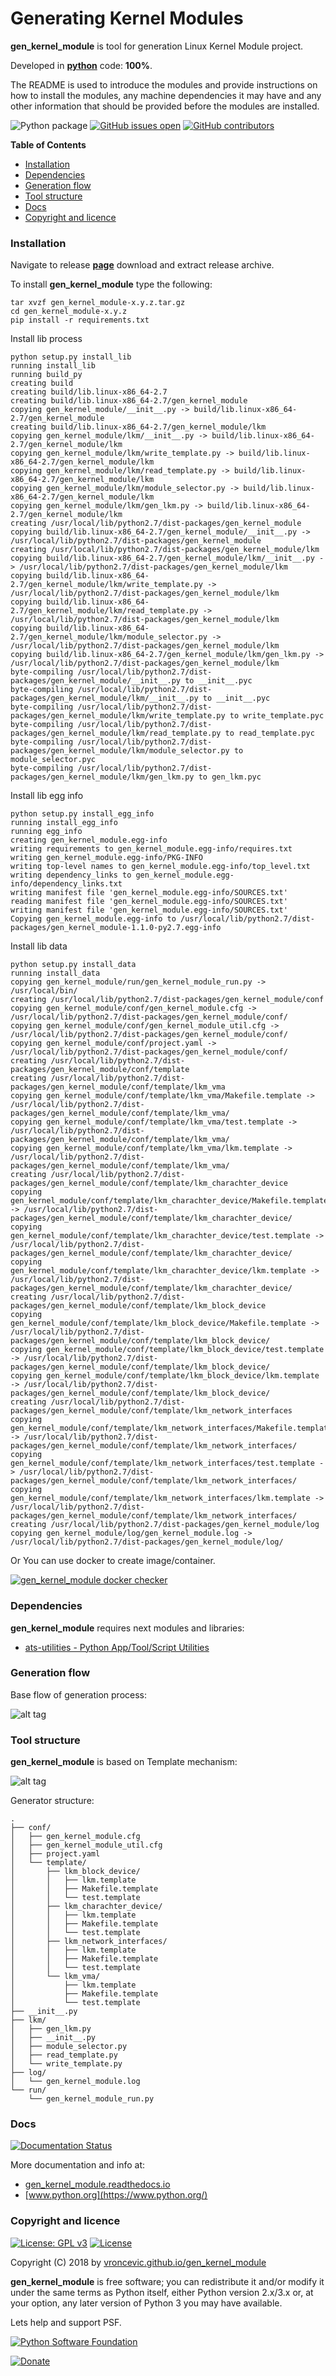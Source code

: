 # Generating Kernel Modules

**gen_kernel_module** is tool for generation Linux Kernel Module project.

Developed in **[python](https://www.python.org/)** code: **100%**.

The README is used to introduce the modules and provide instructions on
how to install the modules, any machine dependencies it may have and any
other information that should be provided before the modules are installed.

![Python package](https://github.com/vroncevic/gen_kernel_module/workflows/Python%20package%20gen_kernel_module/badge.svg?branch=master) [![GitHub issues open](https://img.shields.io/github/issues/vroncevic/gen_kernel_module.svg)](https://github.com/vroncevic/gen_kernel_module/issues) [![GitHub contributors](https://img.shields.io/github/contributors/vroncevic/gen_kernel_module.svg)](https://github.com/vroncevic/gen_kernel_module/graphs/contributors)

<!-- START doctoc generated TOC please keep comment here to allow auto update -->
<!-- DON'T EDIT THIS SECTION, INSTEAD RE-RUN doctoc TO UPDATE -->
**Table of Contents**

- [Installation](#installation)
- [Dependencies](#dependencies)
- [Generation flow](#generation-flow)
- [Tool structure](#tool-structure)
- [Docs](#docs)
- [Copyright and licence](#copyright-and-licence)

<!-- END doctoc generated TOC please keep comment here to allow auto update -->

### Installation

Navigate to release **[page](https://github.com/vroncevic/gen_kernel_module/releases/)** download and extract release archive.

To install **gen_kernel_module** type the following:

```
tar xvzf gen_kernel_module-x.y.z.tar.gz
cd gen_kernel_module-x.y.z
pip install -r requirements.txt
```

Install lib process
```
python setup.py install_lib
running install_lib
running build_py
creating build
creating build/lib.linux-x86_64-2.7
creating build/lib.linux-x86_64-2.7/gen_kernel_module
copying gen_kernel_module/__init__.py -> build/lib.linux-x86_64-2.7/gen_kernel_module
creating build/lib.linux-x86_64-2.7/gen_kernel_module/lkm
copying gen_kernel_module/lkm/__init__.py -> build/lib.linux-x86_64-2.7/gen_kernel_module/lkm
copying gen_kernel_module/lkm/write_template.py -> build/lib.linux-x86_64-2.7/gen_kernel_module/lkm
copying gen_kernel_module/lkm/read_template.py -> build/lib.linux-x86_64-2.7/gen_kernel_module/lkm
copying gen_kernel_module/lkm/module_selector.py -> build/lib.linux-x86_64-2.7/gen_kernel_module/lkm
copying gen_kernel_module/lkm/gen_lkm.py -> build/lib.linux-x86_64-2.7/gen_kernel_module/lkm
creating /usr/local/lib/python2.7/dist-packages/gen_kernel_module
copying build/lib.linux-x86_64-2.7/gen_kernel_module/__init__.py -> /usr/local/lib/python2.7/dist-packages/gen_kernel_module
creating /usr/local/lib/python2.7/dist-packages/gen_kernel_module/lkm
copying build/lib.linux-x86_64-2.7/gen_kernel_module/lkm/__init__.py -> /usr/local/lib/python2.7/dist-packages/gen_kernel_module/lkm
copying build/lib.linux-x86_64-2.7/gen_kernel_module/lkm/write_template.py -> /usr/local/lib/python2.7/dist-packages/gen_kernel_module/lkm
copying build/lib.linux-x86_64-2.7/gen_kernel_module/lkm/read_template.py -> /usr/local/lib/python2.7/dist-packages/gen_kernel_module/lkm
copying build/lib.linux-x86_64-2.7/gen_kernel_module/lkm/module_selector.py -> /usr/local/lib/python2.7/dist-packages/gen_kernel_module/lkm
copying build/lib.linux-x86_64-2.7/gen_kernel_module/lkm/gen_lkm.py -> /usr/local/lib/python2.7/dist-packages/gen_kernel_module/lkm
byte-compiling /usr/local/lib/python2.7/dist-packages/gen_kernel_module/__init__.py to __init__.pyc
byte-compiling /usr/local/lib/python2.7/dist-packages/gen_kernel_module/lkm/__init__.py to __init__.pyc
byte-compiling /usr/local/lib/python2.7/dist-packages/gen_kernel_module/lkm/write_template.py to write_template.pyc
byte-compiling /usr/local/lib/python2.7/dist-packages/gen_kernel_module/lkm/read_template.py to read_template.pyc
byte-compiling /usr/local/lib/python2.7/dist-packages/gen_kernel_module/lkm/module_selector.py to module_selector.pyc
byte-compiling /usr/local/lib/python2.7/dist-packages/gen_kernel_module/lkm/gen_lkm.py to gen_lkm.pyc
```

Install lib egg info
```
python setup.py install_egg_info
running install_egg_info
running egg_info
creating gen_kernel_module.egg-info
writing requirements to gen_kernel_module.egg-info/requires.txt
writing gen_kernel_module.egg-info/PKG-INFO
writing top-level names to gen_kernel_module.egg-info/top_level.txt
writing dependency_links to gen_kernel_module.egg-info/dependency_links.txt
writing manifest file 'gen_kernel_module.egg-info/SOURCES.txt'
reading manifest file 'gen_kernel_module.egg-info/SOURCES.txt'
writing manifest file 'gen_kernel_module.egg-info/SOURCES.txt'
Copying gen_kernel_module.egg-info to /usr/local/lib/python2.7/dist-packages/gen_kernel_module-1.1.0-py2.7.egg-info
```

Install lib data
```
python setup.py install_data
running install_data
copying gen_kernel_module/run/gen_kernel_module_run.py -> /usr/local/bin/
creating /usr/local/lib/python2.7/dist-packages/gen_kernel_module/conf
copying gen_kernel_module/conf/gen_kernel_module.cfg -> /usr/local/lib/python2.7/dist-packages/gen_kernel_module/conf/
copying gen_kernel_module/conf/gen_kernel_module_util.cfg -> /usr/local/lib/python2.7/dist-packages/gen_kernel_module/conf/
copying gen_kernel_module/conf/project.yaml -> /usr/local/lib/python2.7/dist-packages/gen_kernel_module/conf/
creating /usr/local/lib/python2.7/dist-packages/gen_kernel_module/conf/template
creating /usr/local/lib/python2.7/dist-packages/gen_kernel_module/conf/template/lkm_vma
copying gen_kernel_module/conf/template/lkm_vma/Makefile.template -> /usr/local/lib/python2.7/dist-packages/gen_kernel_module/conf/template/lkm_vma/
copying gen_kernel_module/conf/template/lkm_vma/test.template -> /usr/local/lib/python2.7/dist-packages/gen_kernel_module/conf/template/lkm_vma/
copying gen_kernel_module/conf/template/lkm_vma/lkm.template -> /usr/local/lib/python2.7/dist-packages/gen_kernel_module/conf/template/lkm_vma/
creating /usr/local/lib/python2.7/dist-packages/gen_kernel_module/conf/template/lkm_charachter_device
copying gen_kernel_module/conf/template/lkm_charachter_device/Makefile.template -> /usr/local/lib/python2.7/dist-packages/gen_kernel_module/conf/template/lkm_charachter_device/
copying gen_kernel_module/conf/template/lkm_charachter_device/test.template -> /usr/local/lib/python2.7/dist-packages/gen_kernel_module/conf/template/lkm_charachter_device/
copying gen_kernel_module/conf/template/lkm_charachter_device/lkm.template -> /usr/local/lib/python2.7/dist-packages/gen_kernel_module/conf/template/lkm_charachter_device/
creating /usr/local/lib/python2.7/dist-packages/gen_kernel_module/conf/template/lkm_block_device
copying gen_kernel_module/conf/template/lkm_block_device/Makefile.template -> /usr/local/lib/python2.7/dist-packages/gen_kernel_module/conf/template/lkm_block_device/
copying gen_kernel_module/conf/template/lkm_block_device/test.template -> /usr/local/lib/python2.7/dist-packages/gen_kernel_module/conf/template/lkm_block_device/
copying gen_kernel_module/conf/template/lkm_block_device/lkm.template -> /usr/local/lib/python2.7/dist-packages/gen_kernel_module/conf/template/lkm_block_device/
creating /usr/local/lib/python2.7/dist-packages/gen_kernel_module/conf/template/lkm_network_interfaces
copying gen_kernel_module/conf/template/lkm_network_interfaces/Makefile.template -> /usr/local/lib/python2.7/dist-packages/gen_kernel_module/conf/template/lkm_network_interfaces/
copying gen_kernel_module/conf/template/lkm_network_interfaces/test.template -> /usr/local/lib/python2.7/dist-packages/gen_kernel_module/conf/template/lkm_network_interfaces/
copying gen_kernel_module/conf/template/lkm_network_interfaces/lkm.template -> /usr/local/lib/python2.7/dist-packages/gen_kernel_module/conf/template/lkm_network_interfaces/
creating /usr/local/lib/python2.7/dist-packages/gen_kernel_module/log
copying gen_kernel_module/log/gen_kernel_module.log -> /usr/local/lib/python2.7/dist-packages/gen_kernel_module/log/
```

Or You can use docker to create image/container.

[![gen_kernel_module docker checker](https://github.com/vroncevic/gen_kernel_module/workflows/gen_kernel_module%20docker%20checker/badge.svg)](https://github.com/vroncevic/gen_kernel_module/actions?query=workflow%3A%22gen_kernel_module+docker+checker%22)

### Dependencies

**gen_kernel_module** requires next modules and libraries:

* [ats-utilities - Python App/Tool/Script Utilities](https://vroncevic.github.io/ats_utilities)

### Generation flow

Base flow of generation process:

![alt tag](https://raw.githubusercontent.com/vroncevic/gen_kernel_module/dev/docs/gen_kernel_module_flow.png)

### Tool structure

**gen_kernel_module** is based on Template mechanism:

![alt tag](https://raw.githubusercontent.com/vroncevic/gen_kernel_module/dev/docs/gen_kernel_module.png)

Generator structure:

```
.
├── conf/
│   ├── gen_kernel_module.cfg
│   ├── gen_kernel_module_util.cfg
│   ├── project.yaml
│   └── template/
│       ├── lkm_block_device/
│       │   ├── lkm.template
│       │   ├── Makefile.template
│       │   └── test.template
│       ├── lkm_charachter_device/
│       │   ├── lkm.template
│       │   ├── Makefile.template
│       │   └── test.template
│       ├── lkm_network_interfaces/
│       │   ├── lkm.template
│       │   ├── Makefile.template
│       │   └── test.template
│       └── lkm_vma/
│           ├── lkm.template
│           ├── Makefile.template
│           └── test.template
├── __init__.py
├── lkm/
│   ├── gen_lkm.py
│   ├── __init__.py
│   ├── module_selector.py
│   ├── read_template.py
│   └── write_template.py
├── log/
│   └── gen_kernel_module.log
└── run/
    └── gen_kernel_module_run.py
```

### Docs

[![Documentation Status](https://readthedocs.org/projects/gen_kernel_module/badge/?version=latest)](https://gen_kernel_module.readthedocs.io/projects/gen_kernel_module/en/latest/?badge=latest)

More documentation and info at:
* [gen_kernel_module.readthedocs.io](https://gen_kernel_module.readthedocs.io/en/latest/)
* [www.python.org](https://www.python.org/)

### Copyright and licence

[![License: GPL v3](https://img.shields.io/badge/License-GPLv3-blue.svg)](https://www.gnu.org/licenses/gpl-3.0) [![License](https://img.shields.io/badge/License-Apache%202.0-blue.svg)](https://opensource.org/licenses/Apache-2.0)

Copyright (C) 2018 by [vroncevic.github.io/gen_kernel_module](https://vroncevic.github.io/gen_kernel_module/)

**gen_kernel_module** is free software; you can redistribute it and/or modify
it under the same terms as Python itself, either Python version 2.x/3.x or,
at your option, any later version of Python 3 you may have available.

Lets help and support PSF.

[![Python Software Foundation](https://raw.githubusercontent.com/vroncevic/gen_kernel_module/dev/docs/psf-logo-alpha.png)](https://www.python.org/psf/)

[![Donate](https://www.paypalobjects.com/en_US/i/btn/btn_donateCC_LG.gif)](https://psfmember.org/index.php?q=civicrm/contribute/transact&reset=1&id=2)
